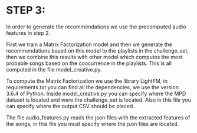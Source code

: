 # STEP 3:

In order to generate the recommendations we use the precomputed audio features in step 2. 

First we train a Matrix Factorization model and then we generate the recommendations based on this model to the playlists in the challenge_set, then we combine this results with other model which computes the most probable songs based on the coocurrence in the playlists. This is all computed in the file model_creative.py.

To compute the Matrix Factorization we use the library LightFM, in requirements.txt you can find all the dependencies, we use the version 3.6.4 of Python.
Inside model_creative.py you can specify where the MPD dataset is located and were the challenge_set is located. Also in this file you can specify where the output CSV should be placed.

The file audio_features.py reads the json files with the extracted features of the songs, in this file you must specify where the json files are located.
